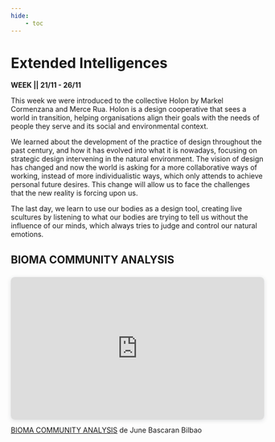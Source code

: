 ```yaml
---
hide:
    - toc
---
```


# Extended Intelligences

**WEEK || 21/11 - 26/11**

This week we were introduced to the collective Holon by Markel Cormenzana and Merce Rua. Holon is a design cooperative that sees a world in transition, helping organisations align their goals with the needs of people they serve and its social and environmental context. 

We learned about the development of the practice of design throughout the past century, and how it has evolved into what it is nowadays, focusing on strategic design intervening in the natural environment. The vision of design has changed and now the world is asking for a more collaborative ways of working, instead of more individualistic ways, which only attends to achieve personal future desires. This change will allow us to face the challenges that the new reality  is forcing upon us.

The last day, we learn to use our bodies as a design tool, creating live scultures by listening to what our bodies are trying to tell us without the influence of our minds, which always tries to judge and control our natural emotions. 

## BIOMA COMMUNITY ANALYSIS
<div style="position: relative; width: 100%; height: 0; padding-top: 56.2500%;
 padding-bottom: 0; box-shadow: 0 2px 8px 0 rgba(63,69,81,0.16); margin-top: 1.6em; margin-bottom: 0.9em; overflow: hidden;
 border-radius: 8px; will-change: transform;">
  <iframe loading="lazy" style="position: absolute; width: 100%; height: 100%; top: 0; left: 0; border: none; padding: 0;margin: 0;"
    src="https:&#x2F;&#x2F;www.canva.com&#x2F;design&#x2F;DAFTK3ompQQ&#x2F;view?embed" allowfullscreen="allowfullscreen" allow="fullscreen">
  </iframe>
</div>
<a href="https:&#x2F;&#x2F;www.canva.com&#x2F;design&#x2F;DAFTK3ompQQ&#x2F;view?utm_content=DAFTK3ompQQ&amp;utm_campaign=designshare&amp;utm_medium=embeds&amp;utm_source=link" target="_blank" rel="noopener">BIOMA COMMUNITY ANALYSIS</a> de June Bascaran Bilbao

